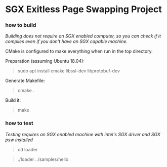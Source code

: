 # SGX Exitless Page Swapping Project

### how to build
*Building does not require an SGX enabled computer, so you can check if it compiles even if you don't have an SGX capable machine.*

CMake is configured to make everything when run in the top directory.

Preparation (assuming Ubuntu 18.04):

> sudo apt install cmake libssl-dev libprotobuf-dev 

Generate Makefile:

> cmake .

Build it:
> make

### how to test
*Testing requires an SGX enabled machine with intel's SGX driver and SGX psw installed*
> cd loader

> ./loader ../samples/hello

